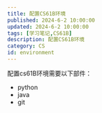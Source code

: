 ```yaml
---
title: 配置CS61B环境
published: 2024-6-2 10:00:00
updated: 2024-6-2 10:00:00
tags: [学习笔记,CS61B]
description: 配置CS61B环境
category: CS
id: environment
---
```


配置cs61B环境需要以下部件：

- python
- java
- git
